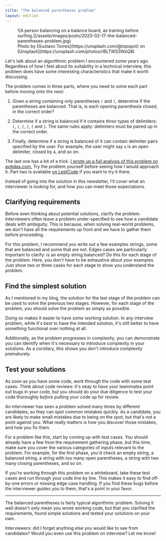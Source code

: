 ```yaml
---
title: "The balanced parentheses problem"
layout: edition
---
```


<figure id="cover-img" markdown="1">
![A person balancing on a balance board, as training before surfing.](/assets/images/posts/2020-02-17-the-balanced-parentheses-problem.jpg)
<figcaption markdown="1">Photo by [Gustavo Torres](https://unsplash.com/@topspot) on [Unsplash](https://unsplash.com/photos/rBLTWS3WsQ8)
</figcaption>
</figure>

Let's talk about an algorithmic problem I encountered some years ago. Regardless of how I feel about its suitability in a technical interview, this problem does have some interesting characteristics that make it worth discussing.

The problem comes in three parts, where you need to solve each part before moving onto the next:

1. Given a string containing only parentheses `(` and `)`, determine if the parentheses are balanced. That is, is each opening parenthesis closed, in the correct order?

1. Determine if a string is balanced if it contains _three_ types of delimiters: `(`, `)`, `[`, `]`, `{` and `}`. The same rules apply: delimiters must be paired up in the correct order.

1. Finally, determine if a string is balanced of it can contain delimiter pairs specified by the user. For example, the user might say `a` is an open delimiter, closed by `A`, and so on.

The last one has a bit of a trick. [I wrote up a full analysis of this problem on avikdas.com.](https://avikdas.com/2020/01/28/the-balanced-parentheses-problem.html) Try the problem yourself before seeing how I would approach it. Part two is available [on LeetCode](https://leetcode.com/problems/valid-parentheses/description/) if you want to try it there.

Instead of going into the solution in this newsletter, I'll cover what an interviewer is looking for, and how you can meet those expectations.

## Clarifying requirements

Before even thinking about potential solutions, clarify the problem. Interviewers often leave a problem under-specified to see how a candidate deals with ambiguity. This is because, when solving real-world problems, we don't have all the requirements up front and we have to gather them before proceeding.

For this problem, I recommend you write out a few examples strings, some that are balanced and some that are not. Edges cases are particularly important to clarify: is an empty string balanced? Do this for each stage of the problem. Here, you don't have to be exhaustive about your examples. Just show two or three cases for each stage to show you understand the problem.

## Find the simplest solution

As I mentioned in my blog, the solution for the last stage of the problem can be used to solve the previous two stages. However, for each stage of the problem, you should solve the problem as simply as possible.

Doing so makes it easier to have _some_ working solution. In any interview problem, while it's best to have the intended solution, it's still better to have something functional over nothing at all.

Additionally, as the problem progresses in complexity, you can demonstrate you can identify when it's necessary to introduce complexity in your solutions. As a corollary, this shows you don't introduce complexity prematurely.

## Test your solutions

As soon as you have some code, work through the code with some test cases. Think about code reviews: it's okay to have your teammates point out bugs in your code, but you should do your due diligence to test your code thoroughly _before_ putting your code up for review.

An interviewer has seen a problem solved many times by different candidates, so they can spot common mistakes quickly. As a candidate, you are likely to make small mistakes due to being on the spot, but that's not a point against you. What really matters is how you discover those mistakes, and how you fix them.

For a problem like this, start by coming up with test cases. You should already have a few from the requirement gathering phase, but this time, make sure you cover the various categories of inputs relevant to the problem. For example, for the first phase, you'd check an empty string, a balanced string, a string with too many open parentheses, a string with two many closing parentheses, and so on.

If you're working through this problem on a whiteboard, take these test cases and run through your code line by line. This makes it easy to find off-by-one errors or missing edge case handling. If you find these bugs before the interviewer guides you to them, that's a point in your favor.

----

The balanced parentheses is fairly typical algorithmic problem. Solving it well doesn't only mean you wrote working code, but that you clarified the requirements, found simple solutions and tested your solutions on your own.

Interviewers: did I forget anything else you would like to see from candidates? Would you even use this problem on interview? Let me know!
